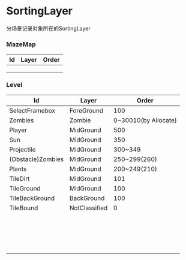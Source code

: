 # SortingLayer

分场景记录对象所在的SortingLayer

### MazeMap

| Id   | Layer | Order |
| ---- | ----- | ----- |
|      |       |       |
|      |       |       |
|      |       |       |

### Level


| Id                | Layer         | Order                |
| ----------------- | ------------- | -------------------- |
| SelectFramebox    | ForeGround    | 100                  |
| Zombies           | Zombie        | 0~30010(by Allocate) |
| Player            | MidGround     | 500                  |
| Sun               | MidGround     | 350                  |
| Projectile        | MidGround     | 300~349              |
| (Obstacle)Zombies | MidGround     | 250~299(260)         |
| Plants            | MidGround     | 200~249(210)         |
| TileDirt          | MidGround     | 101                  |
| TileGround        | MidGround     | 100                  |
| TileBackGround    | BackGround    | 100                  |
| TileBound         | NotClassified | 0                    |
|                   |               |                      |
|                   |               |                      |
|                   |               |                      |
|                   |               |                      |
|                   |               |                      |
|                   |               |                      |
|                   |               |                      |
|                   |               |                      |
|                   |               |                      |
|                   |               |                      |
|                   |               |                      |
|                   |               |                      |
|                   |               |                      |
|                   |               |                      |
|                   |               |                      |
|                   |               |                      |
|                   |               |                      |
|                   |               |                      |


